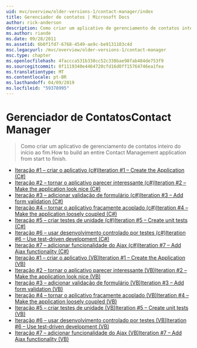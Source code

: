 ```yaml
---
uid: mvc/overview/older-versions-1/contact-manager/index
title: Gerenciador de contatos | Microsoft Docs
author: rick-anderson
description: Como criar um aplicativo de gerenciamento de contatos inteiro do início ao fim.
ms.author: riande
ms.date: 09/28/2011
ms.assetid: 6b0f1fd7-6768-4549-ae9c-be9131103c4d
msc.legacyurl: /mvc/overview/older-versions-1/contact-manager
msc.type: chapter
ms.openlocfilehash: 4faccca531b330cc52c338bae98fab484de753f9
ms.sourcegitcommit: 0f1119340e4464720cfd16d0ff15764746ea1fea
ms.translationtype: MT
ms.contentlocale: pt-BR
ms.lasthandoff: 04/09/2019
ms.locfileid: "59378995"
---
```

# <a name="contact-manager"></a><span data-ttu-id="0b1d8-103">Gerenciador de Contatos</span><span class="sxs-lookup"><span data-stu-id="0b1d8-103">Contact Manager</span></span>

> <span data-ttu-id="0b1d8-104">Como criar um aplicativo de gerenciamento de contatos inteiro do início ao fim.</span><span class="sxs-lookup"><span data-stu-id="0b1d8-104">How to build an entire Contact Management application from start to finish.</span></span>


- [<span data-ttu-id="0b1d8-105">Iteração #1 – criar o aplicativo (c#)</span><span class="sxs-lookup"><span data-stu-id="0b1d8-105">Iteration #1 – Create the Application (C#)</span></span>](iteration-1-create-the-application-cs.md)
- [<span data-ttu-id="0b1d8-106">Iteração #2 – tornar o aplicativo parecer interessante (c#)</span><span class="sxs-lookup"><span data-stu-id="0b1d8-106">Iteration #2 – Make the application look nice (C#)</span></span>](iteration-2-make-the-application-look-nice-cs.md)
- [<span data-ttu-id="0b1d8-107">Iteração #3 – adicionar validação de formulário (c#)</span><span class="sxs-lookup"><span data-stu-id="0b1d8-107">Iteration #3 – Add form validation (C#)</span></span>](iteration-3-add-form-validation-cs.md)
- [<span data-ttu-id="0b1d8-108">Iteração #4 – tornar o aplicativo fracamente acoplado (c#)</span><span class="sxs-lookup"><span data-stu-id="0b1d8-108">Iteration #4 – Make the application loosely coupled (C#)</span></span>](iteration-4-make-the-application-loosely-coupled-cs.md)
- [<span data-ttu-id="0b1d8-109">Iteração #5 – criar testes de unidade (c#)</span><span class="sxs-lookup"><span data-stu-id="0b1d8-109">Iteration #5 – Create unit tests (C#)</span></span>](iteration-5-create-unit-tests-cs.md)
- [<span data-ttu-id="0b1d8-110">Iteração #6 – usar desenvolvimento controlado por testes (c#)</span><span class="sxs-lookup"><span data-stu-id="0b1d8-110">Iteration #6 – Use test-driven development (C#)</span></span>](iteration-6-use-test-driven-development-cs.md)
- [<span data-ttu-id="0b1d8-111">Iteração #7 – adicionar funcionalidade do Ajax (c#)</span><span class="sxs-lookup"><span data-stu-id="0b1d8-111">Iteration #7 – Add Ajax functionality (C#)</span></span>](iteration-7-add-ajax-functionality-cs.md)
- [<span data-ttu-id="0b1d8-112">Iteração #1 – criar o aplicativo (VB)</span><span class="sxs-lookup"><span data-stu-id="0b1d8-112">Iteration #1 – Create the Application (VB)</span></span>](iteration-1-create-the-application-vb.md)
- [<span data-ttu-id="0b1d8-113">Iteração #2 – tornar o aplicativo parecer interessante (VB)</span><span class="sxs-lookup"><span data-stu-id="0b1d8-113">Iteration #2 – Make the application look nice (VB)</span></span>](iteration-2-make-the-application-look-nice-vb.md)
- [<span data-ttu-id="0b1d8-114">Iteração #3 – adicionar validação de formulário (VB)</span><span class="sxs-lookup"><span data-stu-id="0b1d8-114">Iteration #3 – Add form validation (VB)</span></span>](iteration-3-add-form-validation-vb.md)
- [<span data-ttu-id="0b1d8-115">Iteração #4 – tornar o aplicativo fracamente acoplado (VB)</span><span class="sxs-lookup"><span data-stu-id="0b1d8-115">Iteration #4 – Make the application loosely coupled (VB)</span></span>](iteration-4-make-the-application-loosely-coupled-vb.md)
- [<span data-ttu-id="0b1d8-116">Iteração #5 – criar testes de unidade (VB)</span><span class="sxs-lookup"><span data-stu-id="0b1d8-116">Iteration #5 – Create unit tests (VB)</span></span>](iteration-5-create-unit-tests-vb.md)
- [<span data-ttu-id="0b1d8-117">Iteração #6 – usar desenvolvimento controlado por testes (VB)</span><span class="sxs-lookup"><span data-stu-id="0b1d8-117">Iteration #6 – Use test-driven development (VB)</span></span>](iteration-6-use-test-driven-development-vb.md)
- [<span data-ttu-id="0b1d8-118">Iteração #7 – adicionar funcionalidade do Ajax (VB)</span><span class="sxs-lookup"><span data-stu-id="0b1d8-118">Iteration #7 – Add Ajax functionality (VB)</span></span>](iteration-7-add-ajax-functionality-vb.md)
